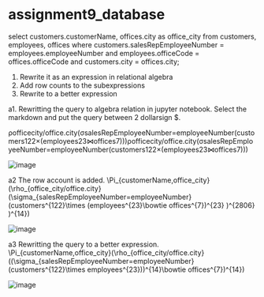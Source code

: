 # assignment9_database


select customers.customerName, offices.city as office_city from customers, employees, offices where customers.salesRepEmployeeNumber = employees.employeeNumber and employees.officeCode = offices.officeCode and customers.city = offices.city;

1. Rewrite it as an expression in relational algebra
2. Add row counts to the subexpressions
3. Rewrite to a better expression



a1. Rewritting the query to algebra relation in jupyter notebook. Select the markdown and put the query between 2 dollarsign $.

ρofficecity/office.city(σsalesRepEmployeeNumber=employeeNumber(customers122×(employees23⋈offices7)))ρofficecity/office.city(σsalesRepEmployeeNumber=employeeNumber(customers122×(employees23⋈offices7)))

![image](https://user-images.githubusercontent.com/40825848/55295765-4d536900-5411-11e9-9200-71a88af0af82.png)


a2 The row account is added.
\Pi_{customerName,office\_city}(\rho_{office\_city/office.city}(\sigma_{salesRepEmployeeNumber=employeeNumber}(customers^{122}\times (employees^{23}\bowtie offices^{7})^{23} )^{2806} )^{14})

![image](https://user-images.githubusercontent.com/40825848/55295798-acb17900-5411-11e9-8779-7db888d611b0.png)

a3 Rewritting the query to a better expression.
\Pi_{customerName,office_city}(\rho_{office_city/office.city}((\sigma_{salesRepEmployeeNumber=employeeNumber}(customers^{122}\times employees^{23}))^{14}\bowtie offices^{7})^{14})

![image](https://user-images.githubusercontent.com/40825848/55295808-c9e64780-5411-11e9-9d22-7730932477e9.png)


